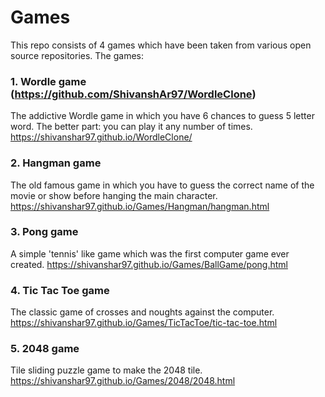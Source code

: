 # Games

This repo consists of 4 games which have been taken from various open source repositories.
The games: 
### 1. Wordle game (https://github.com/ShivanshAr97/WordleClone)
The addictive Wordle game in which you have 6 chances to guess 5 letter word. The better part: you can play it any number of times.
https://shivanshar97.github.io/WordleClone/

### 2. Hangman game
The old famous game in which you have to guess the correct name of the movie or show before hanging the main character.
https://shivanshar97.github.io/Games/Hangman/hangman.html

### 3. Pong game
A simple 'tennis' like game which was the first computer game ever created.
https://shivanshar97.github.io/Games/BallGame/pong.html

### 4. Tic Tac Toe game
The classic game of crosses and noughts against the computer.
https://shivanshar97.github.io/Games/TicTacToe/tic-tac-toe.html

### 5. 2048 game
Tile sliding puzzle game to make the 2048 tile.
https://shivanshar97.github.io/Games/2048/2048.html
